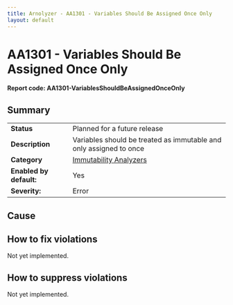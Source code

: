 ```yaml
---
title: Arnolyzer - AA1301 - Variables Should Be Assigned Once Only
layout: default
---
```

# AA1301 - Variables Should Be Assigned Once Only #
**Report code: AA1301-VariablesShouldBeAssignedOnceOnly**

## Summary ##
<table>
<tr>
  <td><strong>Status</strong></td>
  <td>Planned for a future release</td>
</tr>
<tr>
  <td><strong>Description</strong></td>
  <td>Variables should be treated as immutable and only assigned to once</td>
</tr>
<tr>
  <td><strong>Category</strong></td>
  <td><a href="ImmutabilityAnalyzers.html">Immutability Analyzers</a></td>
</tr>
<tr>
  <td><strong>Enabled by default:</strong></td>
  <td>Yes</td>
</tr>
<tr>
  <td><strong>Severity:</strong></td>
  <td>Error</td>
</tr>
</table>

## Cause ##



## How to fix violations ##

Not yet implemented.

## How to suppress violations ##

Not yet implemented.
